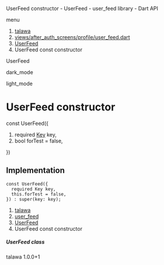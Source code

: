 




UserFeed constructor - UserFeed - user\_feed library - Dart API







menu

1. [talawa](../../index.html)
2. [views/after\_auth\_screens/profile/user\_feed.dart](../../views_after_auth_screens_profile_user_feed/views_after_auth_screens_profile_user_feed-library.html)
3. [UserFeed](../../views_after_auth_screens_profile_user_feed/UserFeed-class.html)
4. UserFeed const constructor

UserFeed


dark\_mode

light\_mode




# UserFeed constructor


const
UserFeed({

1. required [Key](https://api.flutter.dev/flutter/foundation/Key-class.html) key,
2. bool forTest = false,

})

## Implementation

```
const UserFeed({
  required Key key,
  this.forTest = false,
}) : super(key: key);
```

 


1. [talawa](../../index.html)
2. [user\_feed](../../views_after_auth_screens_profile_user_feed/views_after_auth_screens_profile_user_feed-library.html)
3. [UserFeed](../../views_after_auth_screens_profile_user_feed/UserFeed-class.html)
4. UserFeed const constructor

##### UserFeed class





talawa
1.0.0+1






